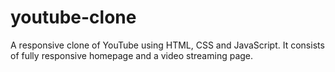 # youtube-clone
A responsive clone of YouTube using HTML, CSS and JavaScript. It consists of fully responsive homepage and a video streaming page.
